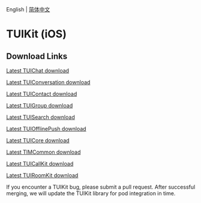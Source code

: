 English | [简体中文](./README_ZH.md)

# TUIKit (iOS)
## Download Links
[Latest TUIChat download](https://im.sdk.cloud.tencent.cn/download/tuikit/7.4.4643/ios/TUIChat.zip)

[Latest TUIConversation download](https://im.sdk.cloud.tencent.cn/download/tuikit/7.4.4643/ios/TUIConversation.zip)

[Latest TUIContact download](https://im.sdk.cloud.tencent.cn/download/tuikit/7.4.4643/ios/TUIContact.zip)

[Latest TUIGroup download](https://im.sdk.cloud.tencent.cn/download/tuikit/7.4.4643/ios/TUIGroup.zip)

[Latest TUISearch download](https://im.sdk.cloud.tencent.cn/download/tuikit/7.4.4643/ios/TUISearch.zip)

[Latest TUIOfflinePush download](https://im.sdk.cloud.tencent.cn/download/tuikit/7.4.4643/ios/TUIOfflinePush.zip)

[Latest TUICore download](https://im.sdk.cloud.tencent.cn/download/tuikit/7.4.4643/ios/TUICore.zip)

[Latest TIMCommon download](https://im.sdk.cloud.tencent.cn/download/tuikit/7.4.4643/ios/TIMCommon.zip)

[Latest TUICallKit download](https://im.sdk.cloud.tencent.cn/download/tuikit/7.4.4643/ios/TUICallKit.zip)

[Latest TUIRoomKit download](https://im.sdk.cloud.tencent.cn/download/tuikit/7.4.4643/ios/TUIRoomKit.zip)

If you encounter a TUIKit bug, please submit a pull request. After successful merging, we will update the TUIKit library for pod integration in time.
